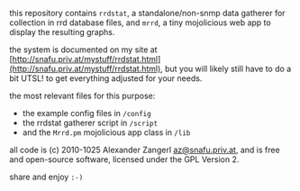 this repository contains `rrdstat`, a standalone/non-snmp data
gatherer for collection in rrd database files, and `mrrd`, a tiny 
mojolicious web app to display the resulting graphs.

the system is documented on my site at
[http://snafu.priv.at/mystuff/rrdstat.html](http://snafu.priv.at/mystuff/rrdstat.html),
but you will likely still have to do a bit UTSL! to get everything
adjusted for your needs.

the most relevant files for this purpose: 
* the example config files in `/config`
* the rrdstat gatherer script in `/script`
* and the `Mrrd.pm` mojolicious app class in `/lib`

all code is (c) 2010-1025 Alexander Zangerl <az@snafu.priv.at>,
and is free and open-source software, licensed under the GPL Version 2.

share and enjoy `:-)`
